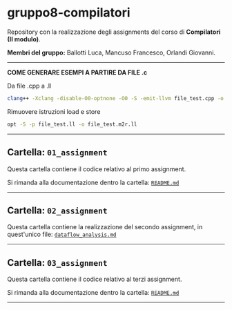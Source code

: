 # gruppo8-compilatori
Repository con la realizzazione degli assignments del corso di **Compilatori (II modulo)**.

**Membri del gruppo:** Ballotti Luca, Mancuso Francesco, Orlandi Giovanni.

---

**COME GENERARE ESEMPI A PARTIRE DA FILE .c**

Da file .cpp a .ll
```bash
clang++ -Xclang -disable-O0-optnone -O0 -S -emit-llvm file_test.cpp -o file_test.ll
```

Rimuovere istruzioni load e store
```bash
opt -S -p file_test.ll -o file_test.m2r.ll
```

---

## Cartella: `01_assignment`

Questa cartella contiene il codice relativo al primo assignment.

Si rimanda alla documentazione dentro la cartella: 
[`README.md`](https://github.com/giovanni-orlandi/gruppo8-compilatori/blob/main/01_assignment/README.md)

---

## Cartella: `02_assignment`

Questa cartella contiene la realizzazione del secondo assignment, in quest'unico file: [`dataflow_analysis.md`](https://github.com/giovanni-orlandi/gruppo8-compilatori/blob/main/02_assignment/dataflow_analysis.md)

---

## Cartella: `03_assignment`

Questa cartella contiene il codice relativo al terzi assignment.

Si rimanda alla documentazione dentro la cartella: 
[`README.md`](https://github.com/giovanni-orlandi/gruppo8-compilatori/blob/main/03_assignment/README.md)

---